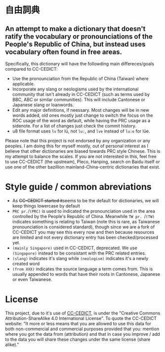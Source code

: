# 自由詞典

## An attempt to make a dictionary that doesn't ratify the vocabulary or pronounciations of the People's Republic of China, but instead uses vocabulary often found in free areas.

Specifically, this dictionary will have the followding main differeces/goals compared to CC-CEDICT:

- Use the pronounciation from the Republic of China (Taiwan) where applicable.
- Incorporate any slang or neologisms used by the international community that isn't already in CC-CEDICT (such as terms used by BBC, ABC or similar communities). This will include Cantonese or Japanese slang or loanwords.
- Edit any major definitions, if neessary. Most changes will be in new words added, old ones mostly just change to switch the focus on the ROC usage of the word as default, while having the PRC usage as a sidenote. For a list of changes just check the commit history. 
- u8 file format uses `lv` for lü, not `lu:`, and `lve` instead of `lu:e` for lüe.

Please note that this project is not endorsed by any organization or any peoples. I am doing this for myself mostly, out of personal interest as I believe that other dictionaries are biased towards PRC style Chinese. This is my attempt to balance the scales. 
If you are not interested in this, feel free to use CC-CEDICT (the upstream), Pleco, Hanping, search on Baidu itself or use one of the other bazillion mainland-China-centric dictionaries that exist.

# Style guide / common abreviations
 - As ~~CC-CEDICT started it~~seems to be the default for dictionaries, we will keep things lowercase by default
 - `PRC pr.`/`(PRC)` is used to indicated the pronounciation used in the area controlled by the People's Republic of China. Meanwhile `TW pr. `/`(TW)` indicates something is relating to Taiwan (note this is rare, as Taiwanese pronounciation is considered standard), though since we are a fork of CC-CEDICT you may see this every now and then because resources are limited and not every dictionary entry has been checked/processed yet.
 - `(mainly Singapore)` used in CC-CEDICT, deprecated. We use `(Singapore)` instead to be consistant with the PRC related entries.
 - `(slang)` indicates it's slang while `(neologism)` indicates it's a newly created word
 - `(from XXX)` indicates the source language a term comes from. This is usually appended to words that have their roots in Cantonese, Japanese or even Taiwanese.

# License

This project, due to it's use of [CC-CEDICT](https://www.mdbg.net/chinese/dictionary?page=cc-cedict), is under the "Creative Commons Attribution-ShareAlike 4.0 International License". To quote the CC-CEDICT website: "It more or less means that you are allowed to use this data for both non-commercial and commercial purposes provided that you: mention where you got the data from (attribution) and that in case you improve / add to the data you will share these changes under the same license (share alike)."

